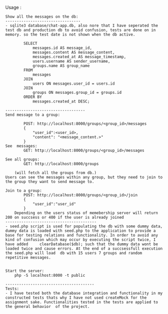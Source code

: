 Usage : 

    Show all the messages on the db: 
    ---------------------------------
    - sqlite3 database/chat-app.db, also nore that I have seperated the test db and production db to avoid confusion, tests are done on in memory. so the test date is not shown when the db active.

            SELECT 
                messages.id AS message_id,
                messages.content AS message_content,
                messages.created_at AS message_timestamp,
                users.username AS sender_username,
                groups.name AS group_name
            FROM 
                messages
            JOIN 
                users ON messages.user_id = users.id
            JOIN 
                groups ON messages.group_id = groups.id
            ORDER BY 
                messages.created_at DESC;
        
    -----------------------------------
    Send message to a group: 

            POST: http://localhost:8000/groups/<group_id>/messages
            {
                "user_id":<user_id>,
                "content": "<message_content.>"
            }
    See  messages: 
            GET: http://localhost:8000/groups/<group_id>/messages

    See all groups:
            GET: http://localhost:8000/groups

        (will fetch all the groups from db.)
    Users can see the messages within any group, but they need to join to the group they want to send message to.

    Join to a group:
            POST: http://localhost:8000/groups/<group_id>/join
            {
                "user_id":"user_id"
            } 
        Depending on the users status of memebership server will return 200 on succsess or 400 if the user is already joined 
    ----------------------------------------
    - seed.php script is used for populating the db with some dummy data, dummy data is loaded with seed.php to the application to provide a base for testing relations and functionality. In order to avoid any kind of confusion which may occur by executing the script twice, I have added     clearDatabase($db); such that the dummy data wont be loaded twice and cause errors. At the end of a succsessfull execution the seed.php will load  db with 15 users 7 groups and random repetitive messages. 


    Start the server: 
        php -S localhost:8000 -t public   

    ---------------------------------------
    Tests:
    - I have tested both the database integration and functionality in my constructed tests thats why I have not used createMock for the assignment sake. Functionalities tested in the tests are applied to the general behavior  of the project. 